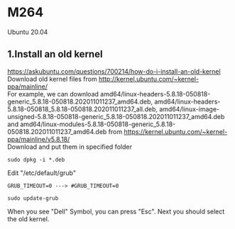 # M264
Ubuntu 20.04
## 1.Install an old kernel
https://askubuntu.com/questions/700214/how-do-i-install-an-old-kernel <br />
Download old kernel files from http://kernel.ubuntu.com/~kernel-ppa/mainline/ <br />
For example, we can download amd64/linux-headers-5.8.18-050818-generic_5.8.18-050818.202011011237_amd64.deb, amd64/linux-headers-5.8.18-050818_5.8.18-050818.202011011237_all.deb, amd64/linux-image-unsigned-5.8.18-050818-generic_5.8.18-050818.202011011237_amd64.deb and amd64/linux-modules-5.8.18-050818-generic_5.8.18-050818.202011011237_amd64.deb from
https://kernel.ubuntu.com/~kernel-ppa/mainline/v5.8.18/ <br />
Download and put them in specified folder
```
sudo dpkg -i *.deb
```
Edit "/etc/default/grub"
```
GRUB_TIMEOUT=0 ---> #GRUB_TIMEOUT=0
```
```
sudo update-grub
```
When you see "Dell" Symbol, you can press "Esc". Next you should select the old kernel.
